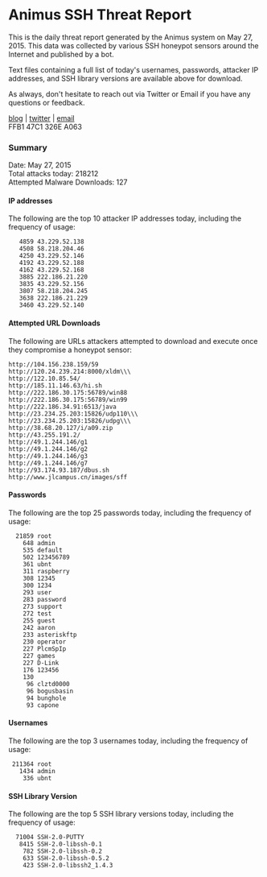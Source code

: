 # Animus SSH Threat Report

This is the daily threat report generated by the Animus system on May 27, 2015. This data was collected by various SSH honeypot sensors around the Internet and published by a bot.  

Text files containing a full list of today's usernames, passwords, attacker IP addresses, and SSH library versions are available above for download.  

As always, don't hesitate to reach out via Twitter or Email if you have any questions or feedback.  

[blog](http://morris.guru) | [twitter](https://twitter.com/andrew___morris) | [email](mailto:andrew@morris.guru)  
FFB1 47C1 326E A063  

### Summary

Date: May 27, 2015  
Total attacks today: 218212  
Attempted Malware Downloads: 127 

#### IP addresses
The following are the top 10 attacker IP addresses today, including the frequency of usage:
```
   4859 43.229.52.138
   4508 58.218.204.46
   4250 43.229.52.146
   4192 43.229.52.188
   4162 43.229.52.168
   3885 222.186.21.220
   3835 43.229.52.156
   3807 58.218.204.245
   3638 222.186.21.229
   3460 43.229.52.140
```

#### Attempted URL Downloads
The following are URLs attackers attempted to download and execute once they compromise a honeypot sensor:
```
http://104.156.238.159/59
http://120.24.239.214:8000/xldm\\\
http://122.10.85.54/
http://185.11.146.63/hi.sh
http://222.186.30.175:56789/win88
http://222.186.30.175:56789/win99
http://222.186.34.91:6513/java
http://23.234.25.203:15826/udp110\\\
http://23.234.25.203:15826/udpg\\\
http://38.68.20.127/i/a09.zip
http://43.255.191.2/
http://49.1.244.146/g1
http://49.1.244.146/g2
http://49.1.244.146/g3
http://49.1.244.146/g7
http://93.174.93.187/dbus.sh
http://www.jlcampus.cn/images/sff
```

#### Passwords
The following are the top 25 passwords today, including the frequency of usage:
```
  21859 root
    648 admin
    535 default
    502 123456789
    361 ubnt
    311 raspberry
    308 12345
    300 1234
    293 user
    283 password
    273 support
    272 test
    255 guest
    242 aaron
    233 asteriskftp
    230 operator
    227 PlcmSpIp
    227 games
    227 D-Link
    176 123456
    130 
     96 clztd0000
     96 bogusbasin
     94 bunghole
     93 capone
```

#### Usernames
The following are the top 3 usernames today, including the frequency of usage:
```
 211364 root
   1434 admin
    336 ubnt
```

#### SSH Library Version
The following are the top 5 SSH library versions today, including the frequency of usage:
```
  71004 SSH-2.0-PUTTY
   8415 SSH-2.0-libssh-0.1
    782 SSH-2.0-libssh-0.2
    633 SSH-2.0-libssh-0.5.2
    423 SSH-2.0-libssh2_1.4.3
```
